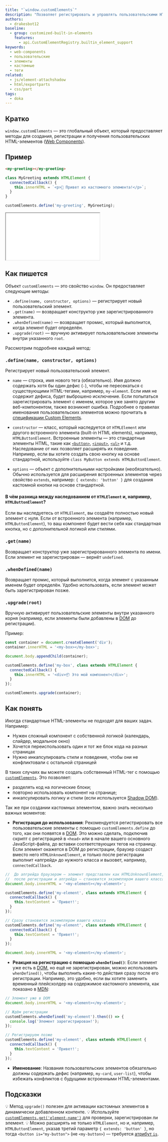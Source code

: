```yaml
---
title: "`window.customElements`"
description: "Позволяет регистрировать и управлять пользовательскими HTML-элементами — Web Components"
authors:
  - drakesbot12
baseline:
  - group: customized-built-in-elements
    features:
      - api.CustomElementRegistry.builtin_element_support
keywords:
  - web-components
  - пользовательские
  - элементы
  - кастомные
  - теги
related:
  - js/element-attachshadow
  - html/exportparts
  - css/part
tags:
  - doka
---
```


## Кратко

`window.customElements` — это глобальный объект, который предоставляет методы для создания, регистрации и получения пользовательских HTML-элементов ([Web Components](/tools/web-components/)).

## Пример

```html
<my-greeting></my-greeting>
```

```js
class MyGreeting extends HTMLElement {
  connectedCallback() {
    this.innerHTML = `<p>👋 Привет из кастомного элемента!</p>`;
  }
}

customElements.define('my-greeting', MyGreeting);
```

<iframe title="Создание пользовательского тега через customElements" src="demos/basic/" height="150"></iframe>

## Как пишется

Объект `customElements` — это свойство `window`. Он предоставляет следующие методы:

- `.define(name, constructor, options)` — регистрирует новый пользовательский элемент.
- `.get(name)` — возвращает конструктор уже зарегистрированного элемента.
- `.whenDefined(name)` — возвращает промис, который выполнится, когда элемент будет определён.
- `.upgrade(root)` — вручную активирует пользовательские элементы внутри указанного `root`.

Рассмотрим подробнее каждый метод:

### `.define(name, constructor, options)`

Регистрирует новый пользовательский элемент.

- `name` — строка, имя нового тега (обязательно). Имя должно содержать хотя бы один дефис (`-`), чтобы не пересекаться с существующими HTML-тегами, например, `my-element`. Если имя не содержит дефиса, будет выброшено исключение. Если попытаться зарегистрировать элемент с именем, которое уже занято другим веб-компонентом, также возникнет ошибка. Подробнее о правилах именования пользовательских элементов можно прочитать в [спецификации Custom Elements](https://html.spec.whatwg.org/multipage/custom-elements.html#valid-custom-element-name).

- `constructor` — класс, который наследуется от `HTMLElement` или другого встроенного элемента (built-in HTML elements), например, `HTMLButtonElement`. Встроенные элементы — это стандартные элементы HTML, такие как [`<button>`](/html/button/), [`<input>`](/html/input/), [`<ul>`](/html/ul/) и т.д. Наследование от них позволяет расширять их поведение. Например, если вы хотите создать свою кнопку на основе стандартной, используйте `class MyButton extends HTMLButtonElement`.
- `options` — объект с дополнительными настройками (необязательно). Обычно используется для расширения встроенных элементов через свойство `extends`, например: `{ extends: 'button' }` для создания кастомной кнопки на основе стандартной.

#### **В чём разница между наследованием от `HTMLElement` и, например, `HTMLButtonElement`?**

Если вы наследуетесь от `HTMLElement`, вы создаёте полностью новый элемент с нуля. Если от встроенного элемента (например, `HTMLButtonElement`), то ваш компонент будет вести себя как стандартная кнопка, но с дополнительной логикой или стилями.

### `.get(name)`

Возвращает конструктор уже зарегистрированного элемента по имени. Если элемент не зарегистрирован — вернёт `undefined`.

### `.whenDefined(name)`

Возвращает промис, который выполнится, когда элемент с указанным именем будет определён. Удобно использовать, если элемент может быть зарегистрирован позже.

### `.upgrade(root)`

Вручную активирует пользовательские элементы внутри указанного корня (например, если элементы были добавлены в [DOM](/js/dom/) до регистрации).

Пример:

```js
const container = document.createElement('div');
container.innerHTML = '<my-box></my-box>';

document.body.appendChild(container);

customElements.define('my-box', class extends HTMLElement {
  connectedCallback() {
    this.innerHTML = '<div>📦 Это мой компонент</div>';
  }
});

customElements.upgrade(container);
```

## Как понять

Иногда стандартные HTML-элементы не подходят для ваших задач. Например:

- Нужен сложный компонент с собственной логикой (календарь, слайдер, модальное окно)
- Хочется переиспользовать один и тот же блок кода на разных страницах
- Нужно инкапсулировать стили и поведение, чтобы они не конфликтовали с остальной страницей

В таких случаях вы можете создать собственный HTML-тег с помощью [`customElements`](/js/window-customelements/). Это позволяет:

- разделять код на логические блоки;
- повторно использовать компонент на странице;
- инкапсулировать логику и стили (если используется [Shadow DOM](/js/shadowdom/)).

Так же при создании кастомных элементом, важно знать несколько важных моментов:

- **Регистрация до использования**: Рекомендуется регистрировать все пользовательские элементы с помощью `customElements.define` до того, как они появятся в [DOM](/js/dom/). Это можно сделать, подключив скрипт с регистрацией в `<head>` или в начале вашего основного JavaScript-файла, до вставки соответствующих тегов на страницу. Если элемент окажется в DOM до регистрации, браузер создаст вместо него `HTMLUnknownElement`, и только после регистрации выполнит «апгрейд» до нужного класса и вызовет, например, `connectedCallback`.

```js
//  До апгрейда браузером — элемент представлен как HTMLUnknownElement,
//  после регистрации и апгрейда — становится экземпляром вашего класса
document.body.innerHTML = '<my-element></my-element>';

customElements.define('my-element', class extends HTMLElement {
  connectedCallback() {
    this.textContent = 'Привет!';
  }
});
```

```js
// Сразу становится экземпляром вашего класса
customElements.define('my-element', class extends HTMLElement {
  connectedCallback() {
    this.textContent = 'Привет!';
  }
});

document.body.innerHTML = '<my-element></my-element>';
```

- **Реакция на регистрацию с помощью `whenDefined()`**: Если элемент уже есть в [DOM](/js/dom/), но ещё не зарегистрирован, можно использовать `whenDefined()`, чтобы выполнить какие-то действия сразу после его регистрации. Например, это удобно, если вы хотите заменить временный плейсхолдер на содержимое кастомного элемента, как показано в [MDN](https://developer.mozilla.org/ru/docs/Web/API/CustomElementRegistry/whenDefined):

```js
// Элемент уже в DOM
document.body.innerHTML = '<my-element></my-element>';

// Ждём регистрации
customElements.whenDefined('my-element').then(() => {
  console.log('Элемент зарегистрирован!');
});

// Регистрируем позже
customElements.define('my-element', class extends HTMLElement {
  connectedCallback() {
    this.textContent = 'Привет!';
  }
});
```

- **Именование**: Названия пользовательских элементов обязательно должны содержать дефис (например, `my-card`, `user-list`), чтобы избежать конфликтов с будущими встроенными HTML-элементами.

## Подсказки

💡 Метод `upgrade()` полезен для активации кастомных элементов в динамически добавленном контенте.
💡 Используйте [`customElements.get('element-name')`](/js/window-customelements/) для проверки, зарегистрирован ли элемент.
💡 Можно расширять не только `HTMLElement`, но и, например, `HTMLButtonElement`, указав третий параметр `{ extends: 'button' }`, но тогда `<button is="my-button">` (не `<my-button>`) — требуется [атрибут `is`](/html/is/).
